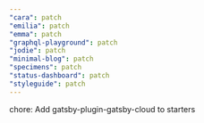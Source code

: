 ```yaml
---
"cara": patch
"emilia": patch
"emma": patch
"graphql-playground": patch
"jodie": patch
"minimal-blog": patch
"specimens": patch
"status-dashboard": patch
"styleguide": patch
---
```


chore: Add gatsby-plugin-gatsby-cloud to starters
